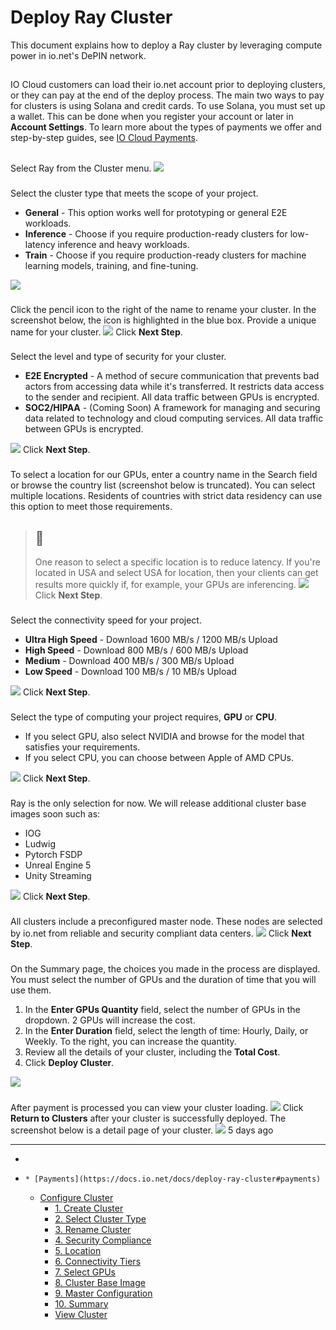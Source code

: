 # Deploy Ray Cluster
This document explains how to deploy a Ray cluster by leveraging compute power in io.net's DePIN network.
## [](https://docs.io.net/docs/deploy-ray-cluster#payments)
IO Cloud customers can load their io.net account prior to deploying clusters, or they can pay at the end of the deploy process. The main two ways to pay for clusters is using Solana and credit cards. To use Solana, you must set up a wallet. This can be done when you register your account or later in **Account Settings**. 
To learn more about the types of payments we offer and step-by-step guides, see [IO Cloud Payments](https://docs.io.net/docs/io-cloud-payments).
## [](https://docs.io.net/docs/deploy-ray-cluster#configure-cluster)
### [](https://docs.io.net/docs/deploy-ray-cluster#1-create-cluster)
Select Ray from the Cluster menu.
![](https://files.readme.io/7be3fe5c51a8696d5933b951897f4b8bee94387cce8aa1d73c2bd54df2b793e9-Ray1.jpg)
### [](https://docs.io.net/docs/deploy-ray-cluster#2-select-cluster-type)
Select the cluster type that meets the scope of your project.
  * **General** - This option works well for prototyping or general E2E workloads. 
  * **Inference** - Choose if you require production-ready clusters for low-latency inference and heavy workloads. 
  * **Train** - Choose if you require production-ready clusters for machine learning models, training, and fine-tuning. 

![](https://files.readme.io/c35726eb588c50a0ed8ba435617b98b29b97096e364fc861a5da644eb22d2a9b-Bitmap2.jpeg)
### [](https://docs.io.net/docs/deploy-ray-cluster#3-rename-cluster)
Click the pencil icon to the right of the name to rename your cluster. In the screenshot below, the icon is highlighted in the blue box. Provide a unique name for your cluster. 
![](https://files.readme.io/eb660e1-rename.png)
Click **Next Step**. 
### [](https://docs.io.net/docs/deploy-ray-cluster#4-security-compliance)
Select the level and type of security for your cluster.
  * **E2E Encrypted** - A method of secure communication that prevents bad actors from accessing data while it's transferred. It restricts data access to the sender and recipient. All data traffic between GPUs is encrypted.
  * **SOC2/HIPAA** - (Coming Soon) A framework for managing and securing data related to technology and cloud computing services. All data traffic between GPUs is encrypted. 

![](https://files.readme.io/8a79ab3-sec_com.png)
Click **Next Step**. 
### [](https://docs.io.net/docs/deploy-ray-cluster#5-location)
To select a location for our GPUs, enter a country name in the Search field or browse the country list (screenshot below is truncated). You can select multiple locations. Residents of countries with strict data residency can use this option to meet those requirements.
> ## 📘
> One reason to select a specific location is to reduce latency. If you're located in USA and select USA for location, then your clients can get results more quickly if, for example, your GPUs are inferencing.
![](https://files.readme.io/23f3bce-ray_location.png)
Click **Next Step**.
### [](https://docs.io.net/docs/deploy-ray-cluster#6-connectivity-tiers)
Select the connectivity speed for your project. 
  * **Ultra High Speed** - Download 1600 MB/s / 1200 MB/s Upload
  * **High Speed** - Download 800 MB/s / 600 MB/s Upload
  * **Medium** - Download 400 MB/s / 300 MB/s Upload
  * **Low Speed** - Download 100 MB/s / 10 MB/s Upload

![](https://files.readme.io/2991dc1-connect_ray.png)
Click **Next Step**.
### [](https://docs.io.net/docs/deploy-ray-cluster#7-select-gpus)
Select the type of computing your project requires, **GPU** or **CPU**.
  * If you select GPU, also select NVIDIA and browse for the model that satisfies your requirements. 
  * If you select CPU, you can choose between Apple of AMD CPUs. 

![](https://files.readme.io/2507166-ray_clus_select.png)
Click **Next Step**.
### [](https://docs.io.net/docs/deploy-ray-cluster#8-cluster-base-image)
Ray is the only selection for now. We will release additional cluster base images soon such as:
  * IOG
  * Ludwig
  * Pytorch FSDP
  * Unreal Engine 5
  * Unity Streaming  
  


![](https://files.readme.io/67a82eda17320fe5cd529db6bc82da5071188c4aa556096236702b858512991d-Bitmap.jpg)
Click **Next Step**.
### [](https://docs.io.net/docs/deploy-ray-cluster#9-master-configuration)
All clusters include a preconfigured master node. These nodes are selected by io.net from reliable and security compliant data centers.
![](https://files.readme.io/78bc942-ray_ms_config.png)
Click **Next Step**.
### [](https://docs.io.net/docs/deploy-ray-cluster#10-summary)
On the Summary page, the choices you made in the process are displayed. You must select the number of GPUs and the duration of time that you will use them. 
  1. In the **Enter GPUs Quantity** field, select the number of GPUs in the dropdown. 2 GPUs will increase the cost. 
  2. In the **Enter Duration** field, select the length of time: Hourly, Daily, or Weekly. To the right, you can increase the quantity. 
  3. Review all the details of your cluster, including the **Total Cost**.
  4. Click **Deploy Cluster**. 

![](https://files.readme.io/3142dc3-fees1.png)
### [](https://docs.io.net/docs/deploy-ray-cluster#view-cluster)
After payment is processed you can view your cluster loading. 
![](https://files.readme.io/b30fc8f-Cluster_load.png)
Click **Return to Clusters** after your cluster is successfully deployed. The screenshot below is a detail page of your cluster. 
![](https://files.readme.io/72c4867-view_cluster2.png)
5 days ago
* * *
  * [](https://docs.io.net/docs/deploy-ray-cluster)
  *     * [Payments](https://docs.io.net/docs/deploy-ray-cluster#payments)
    * [Configure Cluster](https://docs.io.net/docs/deploy-ray-cluster#configure-cluster)
      * [1. Create Cluster](https://docs.io.net/docs/deploy-ray-cluster#1-create-cluster)
      * [2. Select Cluster Type](https://docs.io.net/docs/deploy-ray-cluster#2-select-cluster-type)
      * [3. Rename Cluster](https://docs.io.net/docs/deploy-ray-cluster#3-rename-cluster)
      * [4. Security Compliance](https://docs.io.net/docs/deploy-ray-cluster#4-security-compliance)
      * [5. Location](https://docs.io.net/docs/deploy-ray-cluster#5-location)
      * [6. Connectivity Tiers](https://docs.io.net/docs/deploy-ray-cluster#6-connectivity-tiers)
      * [7. Select GPUs](https://docs.io.net/docs/deploy-ray-cluster#7-select-gpus)
      * [8. Cluster Base Image](https://docs.io.net/docs/deploy-ray-cluster#8-cluster-base-image)
      * [9. Master Configuration](https://docs.io.net/docs/deploy-ray-cluster#9-master-configuration)
      * [10. Summary](https://docs.io.net/docs/deploy-ray-cluster#10-summary)
      * [View Cluster](https://docs.io.net/docs/deploy-ray-cluster#view-cluster)


